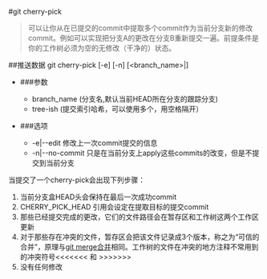 #git cherry-pick
>可以让你从在已提交的commit中提取多个commit作为当前分支新的修改commit。例如可以实现把分支A的更改在分支B重新提交一遍。前提条件是你的工作树必须为空的无修改（干净的）状态。

##推送数据
    git cherry-pick [-e] [-n] [<branch_name>|<tree-ish>]
    
*   ###参数
    *   branch_name (分支名,默认当前HEAD所在分支的跟踪分支)
    *   tree-ish (提交索引哈希，可以使用多个，用空格隔开）
    
*   ###选项
    *   -e|--edit 修改上一次commit提交的信息
    *   -n|--no-commit 只是在当前分支上apply这些commits的改变，但是不提交到当前分支
    
当提交了一个cherry-pick会出现下列步骤：
1.  当前分支盒HEAD头会保持在最后一次成功commit
1.  CHERRY_PICK_HEAD 引用会设定在提取目标的提交commit
1.  那些已经提交完成的更改，它们的文件路径会在暂存区和工作树这两个工作区更新
1.  对于那些存在冲突的文件，暂存区会把该文件记录成3个版本，称之为“可信的合并”，原理与[git merge合并](git-merge.md)相同。工作树的文件在冲突的地方注释不常用到的冲突符号<<<<<<< 和 >>>>>>>
1.  没有任何修改